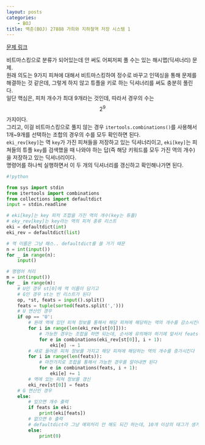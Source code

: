 ```yaml
---
layout: posts
categories:
    - BOJ
title: 백준(BOJ) 27888 가희와 지하철역 저장 시스템 1
---
```


[문제 링크](https://www.acmicpc.net/problem/27888)

비트마스킹으로 분류가 되어있는데 안 써도 어찌저찌 풀 수는 있는 해시맵(딕셔너리) 문제.  
원래 의도는 9가지 피쳐에 대해서 비트마스킹하여 정수로 바꾸고 인덱싱을 통해 문제를 해결하는 것 같은데, 그렇게 하지 않고 튜플을 키로 하는 딕셔너리를 써도 충분히 풀린다.  
일단 핵심은, 피처 개수가 최대 9개라는 것인데, 따라서 경우의 수는 $$2^9$$가지이다.  
그리고, 이걸 비트마스킹으로 풀지 않는 경우 `itertools.combinations()`를 사용해서 1개~9개를 선택하는 조합의 경우의 수를 모두 확인하면 된다.  
`eki_rev[key]`는 역 `key`가 가진 피쳐들을 저장하고 있는 딕셔너리이고, `eki[key]`는 피쳐들의 튜플 `key`를 검색했을 때 나와야 하는 답(즉 해당 키워드를 모두 가진 역의 개수)을 저장하고 있는 딕셔너리이다.  
명령어를 하나씩 실행하면서 이 두 개의 딕셔너리를 갱신하고 확인해나가면 된다.  


```python
#!python

from sys import stdin
from itertools import combinations
from collections import defaultdict
input = stdin.readline

# eki[key]는 key 피처 조합을 가진 역의 개수(key는 튜플)
# eky_rev[key]는 key라는 역의 피처 종류 리스트
eki = defaultdict(int)
eki_rev = defaultdict(list)

# 역 이름은 그냥 패스.. defaultdict를 쓸 거기 때문
n = int(input())
for _ in range(n):
    input()

# 명령어 처리
m = int(input())
for _ in range(m):
    # U인 경우 st[0]에 역 이름이 담기고
    # G인 경우 st는 빈 리스트가 된다
    op, *st, feats = input().split()
    feats = tuple(sorted(feats.split(',')))
    # U 연산인 경우
    if op == 'U':
        # 원래 역에 있던 피쳐 정보를 통해서 해당 피쳐에 해당하는 역의 개수를 감소시킨다
        for i in range(len(eki_rev[st[0]])):
            # 가능한 경우는 조합을 하면 되는데, 순서에 유의해야 하기에 앞서서 feats를 정렬해 주었다
            for e in combinations(eki_rev[st[0]], i + 1):
                eki[e] -= 1
        # 새로 들어온 피쳐 정보를 가지고 해당 피쳐에 해당하는 역의 개수를 증가시킨다
        for i in range(len(feats)):
            # 마찬가지로 조합을 통해서 가능한 경우를 알아내면 된다
            for e in combinations(feats, i + 1):
                eki[e] += 1
        # 역에 있는 피쳐 정보를 갱신
        eki_rev[st[0]] = feats
    # G 연산인 경우
    else:
        # 있으면 개수 출력
        if feats in eki:
            print(eki[feats])
        # 없으면 0 출력
        # defaultdict라 그냥 예외처리 안 해도 되긴 하는데, 10개 이상의 태그가 생겨서 성능에 영향을 미칠까봐 처리했다
        else:
            print(0)

```
